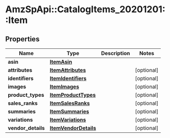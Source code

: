 # AmzSpApi::CatalogItems_20201201::Item

## Properties
Name | Type | Description | Notes
------------ | ------------- | ------------- | -------------
**asin** | [**ItemAsin**](ItemAsin.md) |  | 
**attributes** | [**ItemAttributes**](ItemAttributes.md) |  | [optional] 
**identifiers** | [**ItemIdentifiers**](ItemIdentifiers.md) |  | [optional] 
**images** | [**ItemImages**](ItemImages.md) |  | [optional] 
**product_types** | [**ItemProductTypes**](ItemProductTypes.md) |  | [optional] 
**sales_ranks** | [**ItemSalesRanks**](ItemSalesRanks.md) |  | [optional] 
**summaries** | [**ItemSummaries**](ItemSummaries.md) |  | [optional] 
**variations** | [**ItemVariations**](ItemVariations.md) |  | [optional] 
**vendor_details** | [**ItemVendorDetails**](ItemVendorDetails.md) |  | [optional] 

